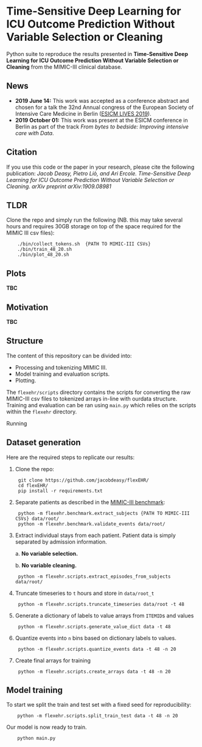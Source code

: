 Time-Sensitive Deep Learning for ICU Outcome Prediction Without Variable Selection or Cleaning
=========

Python suite to reproduce the results presented in **Time-Sensitive Deep Learning for ICU Outcome Prediction Without Variable Selection or Cleaning** from the MIMIC-III clinical database.

## News

* **2019 June 14:** This work was accepted as a conference abstract and chosen for a talk the 32nd Annual congress of the European Society of Intensive Care Medicine in Berlin ([ESICM LIVES 2019](https://www.esicm.org/events/32nd-annual-congress-berlin/)).
* **2019 October 01:** This work was present at the ESICM conference in Berlin as part of the track *From bytes to bedside: Improving intensive care with Data*.

## Citation
If you use this code or the paper in your research, please cite the following publication: *Jacob Deasy, Pietro Liò, and Ari Ercole. Time-Sensitive Deep Learning for ICU Outcome Prediction Without Variable Selection or Cleaning. arXiv preprint arXiv:1909.08981*

## TLDR
Clone the repo and simply run the following (NB. this may take several hours and requires 30GB storage on top of the space required for the MIMIC III csv files):

        ./bin/collect_tokens.sh  {PATH TO MIMIC-III CSVs}
        ./bin/train_48_20.sh
        ./bin/plot_48_20.sh

## Plots

**TBC**

## Motivation

**TBC**

## Structure
The content of this repository can be divided into:
* Processing and tokenizing MIMIC III.  
* Model training and evaluation scripts.
* Plotting.

The `flexehr/scripts` directory contains the scripts for converting the raw MIMIC-III csv files to tokenized arrays in-line with ourdata structure.
Training and evaluation can be ran using `main.py` which relies on the scripts within the `flexehr` directory.

Running 

## Dataset generation
Here are the required steps to replicate our results:
1. Clone the repo:

        git clone https://github.com/jacobdeasy/flexEHR/
        cd flexEHR/
        pip install -r requirements.txt

2. Separate patients as described in the [MIMIC-III benchmark](https://arxiv.org/abs/1703.07771):

        python -m flexehr.benchmark.extract_subjects {PATH TO MIMIC-III CSVs} data/root/
        python -m flexehr.benchmark.validate_events data/root/

3. Extract individual stays from each patient. Patient data is simply separated by admission information.

    a. **No variable selection.**

    b. **No variable cleaning.**

        python -m flexehr.scripts.extract_episodes_from_subjects data/root/

4. Truncate timeseries to `t` hours and store in `data/root_t`

        python -m flexehr.scripts.truncate_timeseries data/root -t 48

5. Generate a dictionary of labels to value arrays from `ITEMID`s and values

        python -m flexehr.scripts.generate_value_dict data -t 48

6. Quantize events into `n` bins based on dictionary labels to values.

        python -m flexehr.scripts.quantize_events data -t 48 -n 20

7. Create final arrays for training

        python -m flexehr.scripts.create_arrays data -t 48 -n 20

## Model training
To start we split the train and test set with a fixed seed for reproducibility:

        python -m flexehr.scripts.split_train_test data -t 48 -n 20

Our model is now ready to train.

        python main.py
